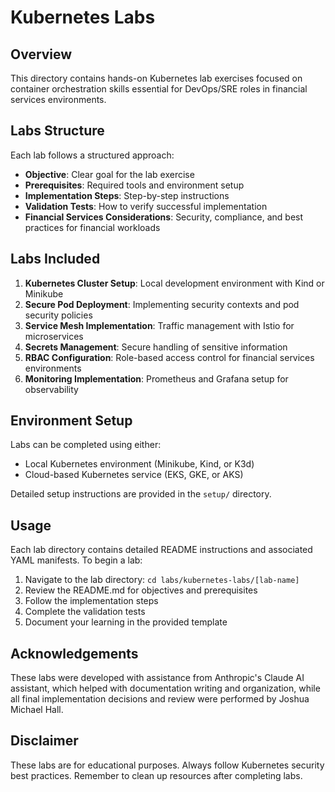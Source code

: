 # Kubernetes Labs

## Overview
This directory contains hands-on Kubernetes lab exercises focused on container orchestration skills essential for DevOps/SRE roles in financial services environments.

## Labs Structure
Each lab follows a structured approach:
- **Objective**: Clear goal for the lab exercise
- **Prerequisites**: Required tools and environment setup
- **Implementation Steps**: Step-by-step instructions
- **Validation Tests**: How to verify successful implementation
- **Financial Services Considerations**: Security, compliance, and best practices for financial workloads

## Labs Included
1. **Kubernetes Cluster Setup**: Local development environment with Kind or Minikube
2. **Secure Pod Deployment**: Implementing security contexts and pod security policies
3. **Service Mesh Implementation**: Traffic management with Istio for microservices
4. **Secrets Management**: Secure handling of sensitive information
5. **RBAC Configuration**: Role-based access control for financial services environments
6. **Monitoring Implementation**: Prometheus and Grafana setup for observability

## Environment Setup
Labs can be completed using either:
- Local Kubernetes environment (Minikube, Kind, or K3d)
- Cloud-based Kubernetes service (EKS, GKE, or AKS)

Detailed setup instructions are provided in the `setup/` directory.

## Usage
Each lab directory contains detailed README instructions and associated YAML manifests. To begin a lab:

1. Navigate to the lab directory: `cd labs/kubernetes-labs/[lab-name]`
2. Review the README.md for objectives and prerequisites
3. Follow the implementation steps
4. Complete the validation tests
5. Document your learning in the provided template

## Acknowledgements
These labs were developed with assistance from Anthropic's Claude AI assistant, which helped with documentation writing and organization, while all final implementation decisions and review were performed by Joshua Michael Hall.

## Disclaimer
These labs are for educational purposes. Always follow Kubernetes security best practices. Remember to clean up resources after completing labs.